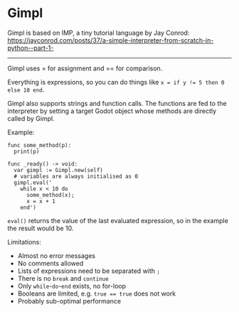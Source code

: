 # Gimpl

Gimpl is based on IMP, a tiny tutorial language by Jay Conrod: https://jayconrod.com/posts/37/a-simple-interpreter-from-scratch-in-python--part-1-

---

Gimpl uses = for assignment and == for comparison.

Everything is expressions, so you can do things like `x = if y != 5 then 0 else 10 end`.

Gimpl also supports strings and function calls. The functions are fed to the interpreter by setting a target Godot object whose methods are directly called by Gimpl.

Example:

```GDScript
func some_method(p):
  print(p)

func _ready() -> void:
  var gimpl := Gimpl.new(self)
  # variables are always initialised as 0
  gimpl.eval('
    while x < 10 do
      some_method(x);
      x = x + 1
    end')
```

`eval()` returns the value of the last evaluated expression, so in the example the result would be 10.

Limitations:

* Almost no error messages
* No comments allowed
* Lists of expressions need to be separated with `;`
* There is no `break` and `continue`
* Only `while`-`do`-`end` exists, no for-loop
* Booleans are limited, e.g. `true == true` does not work
* Probably sub-optimal performance
